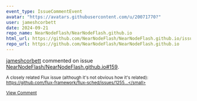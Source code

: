 ```yaml
---
event_type: IssueCommentEvent
avatar: "https://avatars.githubusercontent.com/u/20071770?"
user: jameshcorbett
date: 2024-09-21
repo_name: NearNodeFlash/NearNodeFlash.github.io
html_url: https://github.com/NearNodeFlash/NearNodeFlash.github.io/issues/159
repo_url: https://github.com/NearNodeFlash/NearNodeFlash.github.io
---
```


<a href='https://github.com/jameshcorbett' target='_blank'>jameshcorbett</a> commented on issue <a href='https://github.com/NearNodeFlash/NearNodeFlash.github.io/issues/159' target='_blank'>NearNodeFlash/NearNodeFlash.github.io#159</a>.

<small>A closely related Flux issue (although it's not obvious how it's related): https://github.com/flux-framework/flux-sched/issues/1255...</small>

<a href='https://github.com/NearNodeFlash/NearNodeFlash.github.io/issues/159' target='_blank'>View Comment</a>